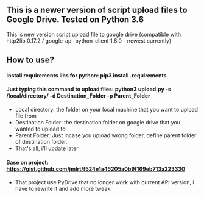 ## This is a newer version of script upload files to Google Drive. Tested on Python 3.6
This is new version script upload file to google drive (compatible with http2lib 0.17.2 / google-api-python-client 1.8.0 - newest currently)
## How to use?
#### Install requirements libs for python: pip3 install .requirements
#### Just typing this command to upload files: python3 upload.py -s /local/directory/ -d Destination_Folder -p Parent_Folder
* Local directory: the folder on your local machine that you want to upload file from
* Destination Folder: the destination folder on google drive that you wanted to upload to
* Parent Folder: Just incase you upload wrong folder, define parent folder of destination folder.
* That's all, i'll update later

#### Base on project: https://gist.github.com/jmlrt/f524e1a45205a0b9f169eb713a223330
* That project use PyDrive that no longer work with current API version, i have to rewrite it and add more tweak.
